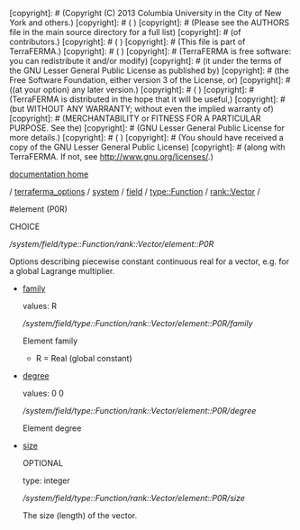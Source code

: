 [copyright]: # (Copyright (C) 2013 Columbia University in the City of New York and others.)
[copyright]: # ( )
[copyright]: # (Please see the AUTHORS file in the main source directory for a full list)
[copyright]: # (of contributors.)
[copyright]: # ( )
[copyright]: # (This file is part of TerraFERMA.)
[copyright]: # ( )
[copyright]: # (TerraFERMA is free software: you can redistribute it and/or modify)
[copyright]: # (it under the terms of the GNU Lesser General Public License as published by)
[copyright]: # (the Free Software Foundation, either version 3 of the License, or)
[copyright]: # ((at your option) any later version.)
[copyright]: # ( )
[copyright]: # (TerraFERMA is distributed in the hope that it will be useful,)
[copyright]: # (but WITHOUT ANY WARRANTY; without even the implied warranty of)
[copyright]: # (MERCHANTABILITY or FITNESS FOR A PARTICULAR PURPOSE. See the)
[copyright]: # (GNU Lesser General Public License for more details.)
[copyright]: # ( )
[copyright]: # (You should have received a copy of the GNU Lesser General Public License)
[copyright]: # (along with TerraFERMA. If not, see <http://www.gnu.org/licenses/>.)

[documentation home](Documentation)

/ [terraferma_options](../../../../../terraferma_options) / [system](../../../../system) / [field](../../../field) / [type::Function](../../type__Function) / [rank::Vector](../rank__Vector) /

#element (P0R)

CHOICE 

*/system/field/type::Function/rank::Vector/element::P0R*

Options describing piecewise constant continuous real for a vector, e.g. for a global Lagrange multiplier.

* [family](element__P0R/family "child")

    values: R

    */system/field/type::Function/rank::Vector/element::P0R/family*

    Element family
    
    - R  = Real (global constant)

* [degree](element__P0R/degree "child")

    values: 0 0

    */system/field/type::Function/rank::Vector/element::P0R/degree*

    Element degree

* [size](element__P0R/size "child")

    OPTIONAL 

    type: integer

    */system/field/type::Function/rank::Vector/element::P0R/size*

    The size (length) of the vector.

[autogenerated]: # (This file was automatically generated from the schema file:/home/cwilson/repos/github/TerraFERMA/TerraFERMA/buckettools/schemas/element.rng.)

